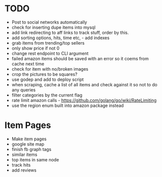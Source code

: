 TODO
====

- Post to social networks automatically
- check for inserting dupe items into mysql
- add link redirecting to aff links to track stuff, order by this.
- add sorting options, hits, time etc, - add indexes
- grab items from trending/top sellers
- only show price if not 0
- change rest endpoint to CLI argument
- failed amazon items should be saved with an error so it coems from cache next time
- check for item with no/broken images
- crop the pictures to be squares?
- use godep and add to deploy script
- when scraping, cache a list of all items and check against it so not to do any queries
- filter categories by the current flag
- rate limit amazon calls - https://github.com/golang/go/wiki/RateLimiting
- use the region enum built into amazon package instead

Item Pages
==========

- Make item pages
- google site map
- finish fb graph tags
- similar items
- top items in same node
- track hits
- add reviews
